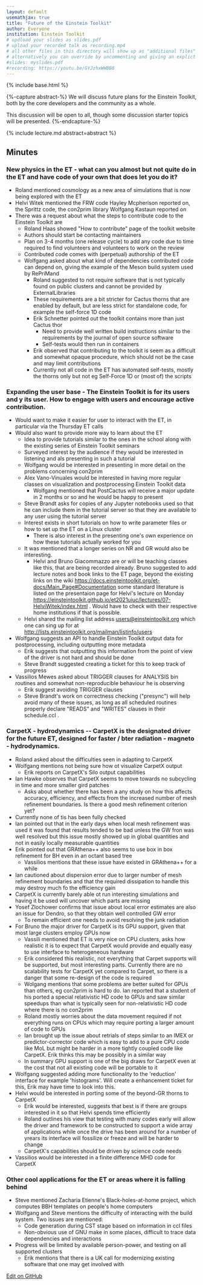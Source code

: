 ```yaml
---
layout: default
usemathjax: true
title: "Future of the Einstein Toolkit"
author: Everyone
institution: Einstein Toolkit
# updload your slides as slides.pdf
# upload your recorded talk as recording.mp4
# all other files in this directory will show up as "additional files"
# alternatively you can override by uncommenting and giving an explict URL:
#slides: myslides.pdf
#recording: https://youtu.be/GYJzhxWWBB8
---
```

{% include base.html %}

{%-capture abstract-%}
We will discuss future plans for the Einstein Toolkit, both by the core developers and the community as a whole.

This discussion will be open to all, though some discussion starter topics will be presented.
{%-endcapture-%}

<div class="col-xs-12" markdown="1">
{% include lecture.md abstract=abstract %}

## Minutes

### New physics in the ET - what can you almost but not quite do in the ET and have code of your own that does let you do it?
* Roland mentioned cosmology as a new area of simulations that is now being explored with the ET
* Helvi Witek mentioned the FRW code Hayley Mcpherison reported on, the Sprittz code, the con2prim library Wolfgang Kastaun reported on
* There was a request about what the steps to contribute code to the Einstein Toolkit are
  * Roland Haas showed "How to contribute" page of the toolkit website
  * Authors should start be contacting maintainers
  * Plan on 3-4 months (one release cycle) to add any code due to time required to find volunteers and volunteers to work on the review
  * Contributed code comes with (perpetual) authorship of the ET
  * Wolfgang asked about what kind of dependencies contributed code can depend on, giving the example of the Meson build system used by RePriMand
    * Roland suggested to not require software that is not typically found on public clusters and cannot be provided by ExternalLibraries
    * These requirements are a bit stricter for Cactus thorns that are enabled by default, but are less strict for standalone code, for example the self-force 1D code
    * Erik Schnetter pointed out the toolkit contains more than just Cactus thor
      * Need to provide well written build instructions similar to the requirements by the journal of open source software
      * Self-tests would then run in containers
    * Erik observed that contributing to the toolkit is seem as a difficult and somewhat opaque procedure, which should not be the case and may limit contributions
    * Currently not all code in the ET has automated self-tests, mostly the thorns only but not eg Self-Force 1D or (most of) the scripts

### Expanding the user base - The Einstein Toolkit is for its users and y its user. How to engage with users and encourage active contribution.
* Would want to make it easier for user to interact with the ET, in particular via the  Thursday ET calls
* Would also want to provide more way to learn about the ET
  * Idea to provide tutorials similar to the ones in the school along with the existing series of Einstein Toolkit seminars
  * Surveyed interest by the audience if they would be interested in listening and als presenting in such a tutorial
  * Wolfgang would be interested in presenting in more detail on the problems concerning con2prim
  * Alex Vano-Vinuales would be interested in having more regular classes on visualization and postprocessing Einstein Toolkit data
    * Wolfgang mentioned that PostCactus will receive a major update in 2 months or so and he would be happy to present
  * Steve Brandt asks for copies of any Jupyter notebooks used so that he can include them in the tutorial server so that they are available to any user using the tutorial server
  * Interest exists in short tutorials on how to write parameter files or how to set up the ET on a Linux cluster
    * There is also interest in the presenting one's own experience on how these tutorials actually worked for you
  * It was mentioned that a longer series on NR and GR would also be interesting.
    * Helvi and Bruno Giacommazzo are or will be teaching classes like this, that are being recorded already. Bruno suggested to add lecture notes and book links to the ET page, beyond the existing links on the wiki https://docs.einsteintoolkit.org/et-docs/Main_Page#Documentation some standard literature is listed on the presentaion page for Helvi's lecture on Monday https://einsteintoolkit.github.io/et2021uiuc/lectures/07-HelviWitek/index.html . Would have to check with their respective home institutions if that is possible.
  * Helvi shared the mailing list address users@einsteintoolkit.org which one can sing up for at http://lists.einsteintoolkit.org/mailman/listinfo/users 
* Wolfgang suggests an API to handle Einstein Toolkit output data for postprocessing, including outputting more metadata
  * Erik suggests that outputting this information from the point of view of the driver is not hard and should be done
  * Steve Brandt suggested creating a ticket for this to keep track of progress
* Vassilios Mewes asked about TRIGGER clauses for ANALYSIS bin routines and somewhat non-reproducible behaviour he is observing
  * Erik suggest avoiding TRIGGER clauses
  * Steve Brandt's work on correctness checking ("presync") will help avoid many of these issues, as long as all scheduled routines properly declare "READS" and "WRITES" clauses in their schedule.ccl .

### CarpetX - hydrodynamics -- CarpetX is the designated driver for the future ET, designed for faster / bter radiation - magneto - hydrodynamics.
* Roland asked about the difficulties seen in adapting to CarpetX
* Wolfgang mentions not being sure how ot visualize CarpetX output
  * Erik reports on CarpetX's Silo output capabilities
* Ian Hawke observes that CarpetX seems to move towards no subcycling in time and more smaller gird patches
    * Asks about whether there has been a any study on how this affects accuracy, efficiency, and effects from the increased number of mesh refinement boundaries. Is there a good mesh refinement criterion yet?
* Currently none of tis has been fully checked
* Ian pointed out that in the early days when local mesh refinement was used it was found that results tended to be bad unless the GW fron was well resolved but this issue mostly showed up in global quantities and not in easily locally measurable quantities
* Erik pointed out that GRAthena++ also seems to use box in box refinement for BH even in an octant based tree
  * Vassilios mentions that these issue have existed in GRAthena++ for a while
* Ian cautioned about dispersion error due to larger number of mesh refinement boundaries and that the required dissipation to handle this may destroy much fo the efficiency gain
* CarpetX is currently barely able ot run interesting simulations and having it be used will uncover which parts are missing
* Yosef Zlochower confirms that issue about local error estimates are also an issue for Dendro, so that they obtain well controlled GW error
  * To remain efficient one needs to avoid resolving the junk radiation
* For Bruno the major driver for CarpetX is its GPU support, given that most large clusters employ GPUs now
  * Vassili mentioned that ET is very nice on CPU clusters, asks how realistic it is to expect that CarpetX would provide and equally easy to use interface to heterogeneous hardware
  * Erik considered this realistic, not everything that Carpet supports will be supported, but most interesting parts. Currently there are no scalability tests for CarpetX yet compared to Carpet, so there is a danger that some re-design of the code is required
  * Wolgang mentions that some problems are better suited for GPUs than others, eg con2prim is hard to do. Ian reported that a student of his ported a special relativistic HD code to GPUs and saw similar speedups than what is typically seen for non-relativistic HD code where there is no con2prim
  * Roland mostly worries about the data movement required if not everything runs on CPUs which may require porting a larger amount of code to GPUs
  * Ian brought up the issue about retrials of steps similar to an IMEX or predictor-corrector code which is easy to add to a pure CPU code like MoL but might be harder in a more tightly coupled code like CarpetX. Erik thinks this may be possibly in a similar way
  * In summary GPU support is one of the big draws for CarpetX even at the cost that not all existing code will be portable to it
* Wolfgang suggested adding more functionality to the 'reduction' interface for example 'histograms'. Will create a enhancement ticket for this, Erik may have time to look into this.
* Helvi would be interested in porting some of the beyond-GR thorns to CarpetX
  * Erik would be interested, suggests that best is if there are groups interested in it so that Helvi spends time efficiently
  * Roland outlines his view that testing with many codes early will allow the driver  and framework to be constructed to support a wide array of applications while once the drive has been around for a number of yrears its interface will fossilize or freeze and will be harder to change
  * CarpetX's capabilities should be driven by science code needs
* Vassilios would be interested in a finite difference MHD code for CarpetX

### Other cool applications for the ET or areas where it is falling behind
* Steve mentioned Zacharia Etienne's Black-holes-at-home project, which computes BBH templates on people's home computers
* Wolfgang and Steve mentions the difficulty of interacting with the build system. Two issues are mentioned:
  * Code generation during CST stage based on information in ccl files
  * Non-obvious use of GNU make in some places, difficult to trace data dependencies and interactions
* Progress will be limited by available person-power, and testing on all supported clusters
  * Erik mentions that there is a UK call for modernizing existing software that one may get involved with


[Edit on GitHub](https://github.com/EinsteinToolkit/et2021uiuc/edit/master/{{page.path}})
</div>
